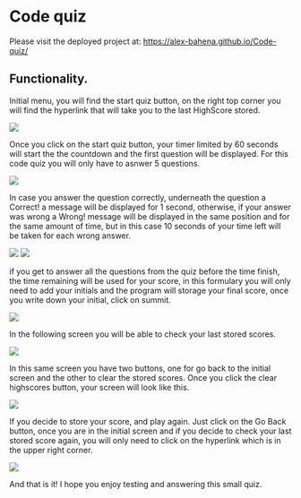 # Code quiz

Please visit the deployed project at:  https://alex-bahena.github.io/Code-quiz/



## Functionality.

Initial menu, you will find the start quiz button, on the right top corner you will find the hyperlink that will take you to the last HighScore stored.

![](https://github.com/AlejandroBahSan/CodeQuiz/blob/master/Assets/images/QuizStart.jpg)

Once you click on the start quiz button, your timer limited by 60 seconds will start the the countdown and the first question will be displayed. For this code quiz
you will only have to asnwer 5 questions.

![](https://github.com/AlejandroBahSan/CodeQuiz/blob/master/Assets/images/1stQuestion.jpg)

In case you answer the question correctly, underneath the question a Correct! a message will be displayed for 1 second, otherwise, if your answer was wrong
a  Wrong! message will be displayed in the same position and for the same amount of time, but in this case 10 seconds of your time left will be taken for each
wrong answer.

![](https://github.com/AlejandroBahSan/CodeQuiz/blob/master/Assets/images/CorrectAnswer.jpg)
![](https://github.com/AlejandroBahSan/CodeQuiz/blob/master/Assets/images/WrongAnswer.jpg)

if you get to answer all the questions from the quiz before the time finish, the time remaining will be used for your score, in this formulary you will only need to add your initials and the program will storage your final score, once you write down your initial, click on summit.

![](https://github.com/AlejandroBahSan/CodeQuiz/blob/master/Assets/images/InitialsSubmit.jpg)

In the following screen you will be able to check your last stored scores. 

![](https://github.com/AlejandroBahSan/CodeQuiz/blob/master/Assets/images/HighScores.jpg)

In this same screen you have two buttons, one for go back to the initial screen and the other to clear the stored scores. Once you click the clear highscores button,
your screen will look like this.

![](https://github.com/AlejandroBahSan/CodeQuiz/blob/master/Assets/images/ClearHighScores.jpg)

If you decide to store your score, and play again. Just click on the Go Back button, once you are in the initial screen and if you decide to check your last
stored score again, you will only need to click on the hyperlink which is in the upper right corner. 

![](https://github.com/AlejandroBahSan/CodeQuiz/blob/master/Assets/images/ViewHighScores.jpg)

And that is it! I hope you enjoy testing and answering this small quiz.




